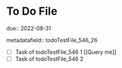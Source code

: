 # To Do File

due:: 2022-08-31

metadatafield:: todoTestFile_546\_26

- [ ] Task of todoTestFile_546 1 [[Query me]]
- [ ] Task of todoTestFile_546 2
